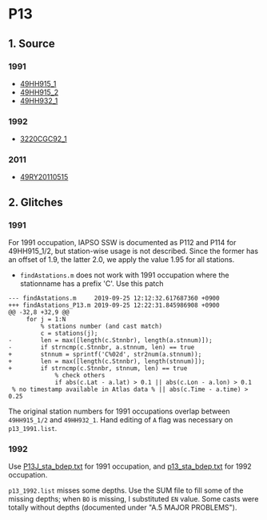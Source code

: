 # P13
## 1. Source
### 1991
+ [49HH915_1](https://cchdo.ucsd.edu/cruise/49HH915_1)
+ [49HH915_2](https://cchdo.ucsd.edu/cruise/49HH915_2)
+ [49HH932_1](https://cchdo.ucsd.edu/cruise/49HH932_1)

### 1992
+ [3220CGC92_1](https://cchdo.ucsd.edu/cruise/3220CGC92_1)

### 2011
+ [49RY20110515](https://cchdo.ucsd.edu/cruise/49RY20110515)

## 2. Glitches

### 1991
For 1991 occupation, IAPSO SSW is documented as P112 and P114 for 49HH915_1/2,
but station-wise usage is not described. Since the former has an offset
of 1.9, the latter 2.0, we apply the value 1.95 for all stations.

- `findAstations.m` does not work with 1991 occupation where the stationname has
a prefix 'C'. Use this patch
```
--- findAstations.m     2019-09-25 12:12:32.617687360 +0900
+++ findAstations_P13.m 2019-09-25 12:22:31.845986908 +0900
@@ -32,8 +32,9 @@
     for j = 1:N
         % stations number (and cast match)
         c = stations(j);
-        len = max([length(c.Stnnbr), length(a.stnnum)]);
-        if strncmp(c.Stnnbr, a.stnnum, len) == true
+        stnnum = sprintf('C%02d', str2num(a.stnnum));
+        len = max([length(c.Stnnbr), length(stnnum)]);
+        if strncmp(c.Stnnbr, stnnum, len) == true
             % check others
             if abs(c.Lat - a.lat) > 0.1 || abs(c.Lon - a.lon) > 0.1
 % no timestamp available in Atlas data % || abs(c.Time - a.time) > 0.25
```

The original station numbers for 1991 occupations overlap between `49HH915_1/2`
and `49HH932_1`. Hand editing of `A` flag was necessary on `p13_1991.list`.

### 1992
 Use [P13J_sta_bdep.txt](http://whp-atlas.ucsd.edu/pacific/p13j/info/P13J_sta_bdep.txt)
for 1991 occupation, and [p13_sta_bdep.txt](http://whp-atlas.ucsd.edu/pacific/p13/info/p13_sta_bdep.txt) for 1992 occupation.


`p13_1992.list` misses some depths. Use the SUM file to fill some of the missing depths; when `BO` is missing, I substituted `EN` value. Some casts were totally without depths (documented under "A.5 MAJOR PROBLEMS").
